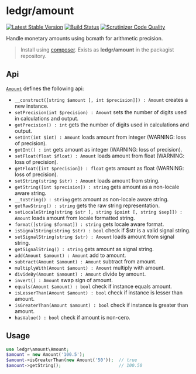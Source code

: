 # ledgr/amount

[![Latest Stable Version](https://poser.pugx.org/ledgr/amount/v/stable.png)](https://packagist.org/packages/ledgr/amount)
[![Build Status](https://travis-ci.org/ledgr/amount.svg)](https://travis-ci.org/ledgr/amount)
[![Scrutinizer Code Quality](https://scrutinizer-ci.com/g/ledgr/amount/badges/quality-score.png?b=master)](https://scrutinizer-ci.com/g/ledgr/amount/?branch=master)

Handle monetary amounts using bcmath for arithmetic precision.

> Install using [composer](http://getcomposer.org/). Exists as **ledgr/amount** in
> the packagist repository.

Api
---
[`Amount`](/src/Amount.php) defines the following api:

 * `__construct([string $amount [, int $precision]]) : Amount` creates a new
    instance.
 * `setPrecision(int $precision) : Amount` sets the number of digits used in
    calculations and output.
 * `getPrecision() : int` gets the number of digits used in calculations and
    output.
 * `setInt(int $int) : Amount` loads amount from integer (WARNING: loss of
    precision).
 * `getInt() : int` gets amount as integer (WARNING: loss of precision).
 * `setFloat(float $float) : Amount` loads amount from float (WARNING: loss of
    precision).
 * `getFloat([int $precision]) : float` gets amount as float (WARNING: loss of
    precision).
 * `setString(string $str) : Amount` loads amount from string.
 * `getString([int $precision]) : string` gets amount as a non-locale aware
    string.
 * `__toString() : string` gets amount as non-locale aware string.
 * `getRawString() : string` gets the raw string representation.
 * `setLocaleString(string $str [, string $point [, string $sep]]) : Amount`
   loads amount from locale formatted string.
 * `format([string $format]) : string` gets locale aware format.
 * `isSignalString(string $str) : bool` check if $str is a valid signal string.
 * `setSignalString(string $str) : Amount` loads amount from signal string.
 * `getSignalString() : string` gets amount as signal string.
 * `add(Amount $amount) : Amount` add to amount.
 * `subtract(Amount $amount) : Amount` subtract from amount.
 * `multiplyWith(Amount $amount) : Amount` multiply with amount.
 * `divideBy(Amount $amount) : Amount` divide by amount.
 * `invert() : Amount` swap sign of amount.
 * `equals(Amount $amount) : bool` check if instance equals amount.
 * `isLesserThan(Amount $amount) : bool` check if instance is lesser than amount.
 * `isGreaterThan(Amount $amount) : bool` check if instance is greater than amount.
 * `hasValue() : bool` check if amount is non-cero.

Usage
-----
```php
use ledgr\amount\Amount;
$amount = new Amount('100.5');
$amount->isGreaterThan(new Amount('50'));  // true
$amount->getString();                      // 100.50
```

